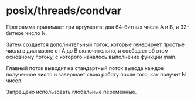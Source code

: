 # posix/threads/condvar

Программа принимает три аргумента: два 64-битных числа A и B, и 32-битное число N.

Затем создается дополнительный поток, которые генерирует простые числа в диапазоне от A до B включительно, и сообщает об
этом основному потоку, с которого началось выполнение функции main.

Главный поток выводит на стандартный поток вывода каждое полученное число и завершает свою работу после того, как
получит N чисел.

Запрещено использовать глобальные переменные.
